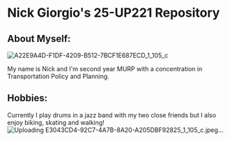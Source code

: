 # Nick Giorgio's 25-UP221 Repository
## About Myself:
![A22E9A4D-F1DF-4209-B512-7BCF1E687ECD_1_105_c](https://github.com/user-attachments/assets/7527a28a-e7f5-48a2-bc46-254a4c964e79)

My name is Nick and I'm second year MURP with a concentration in Transportation Policy and Planning. 
## Hobbies:
Currently I play drums in a jazz band with my two close friends but I also enjoy biking, skating and walking!
![Uploading E3043CD4-92C7-4A7B-8A20-A205DBF92825_1_105_c.jpeg…]()

